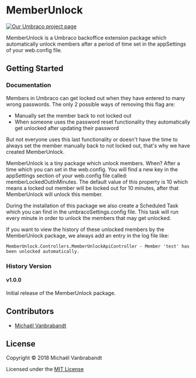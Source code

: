 # MemberUnlock

[![Our Umbraco project page](https://img.shields.io/badge/our-umbraco-orange.svg)](https://our.umbraco.org/projects/backoffice-extensions/memberunlock/)

MemberUnlock is a Umbraco backoffice extension package which automatically unlock members after a period of time set in the appSettings of your web.config file.

## Getting Started

### Documentation

Members in Umbraco can get locked out when they have entered to many wrong passwords. The only 2 possible ways of removing this flag are:

- Manually set the member back to not locked out 
- When someone uses the password reset functionality they automatically get unlocked after updating their password

But not everyone uses this last functionality or doesn't have the time to always set the member manually back to not locked out, that's why we have created MemberUnlock.

MemberUnlock is a tiny package which unlock members. When? After a time which you can set in the web.config. You will find a new key in the appSettings section of your web.config file called: memberLockedOutInMinutes. The default value of this property is 10 which means a locked out member will be locked out for 10 minutes, after that MemberUnlock will unlock this member.

During the installation of this package we also create a Scheduled Task which you can find in the umbracoSettings.config file. This task will run every minute in order to unlock the members that may get unlocked.

If you want to view the history of these unlocked members by the MemberUnlock package, we always add an entry in the log file like:

`MemberUnlock.Controllers.MemberUnlockApiController - Member 'test' has been unlocked automatically.`


### History Version

#### v1.0.0

Initial release of the MemberUnlock package.

## Contributors

* [Michaël Vanbrabandt](https://github.com/mivaweb)

## License

Copyright © 2018 Michaël Vanbrabandt

Licensed under the [MIT License](LICENSE.md)
